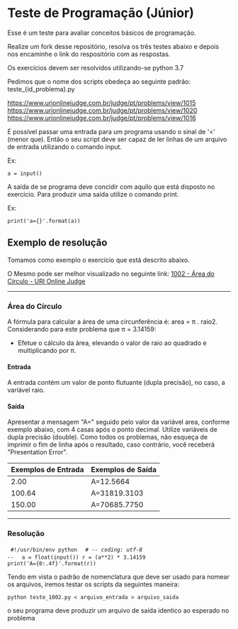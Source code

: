 # Teste de Programação (Júnior)

Esse é um teste para avaliar conceitos básicos de programação.

Realize um fork desse repositório, resolva os três testes abaixo e depois nos encaminhe o link do respositório com as respostas.

Os exercícios devem ser resolvidos utilizando-se python 3.7

Pedimos que o nome dos scripts obedeça ao seguinte padrão: teste_{id_problema}.py

https://www.urionlinejudge.com.br/judge/pt/problems/view/1015
https://www.urionlinejudge.com.br/judge/pt/problems/view/1020
https://www.urionlinejudge.com.br/judge/pt/problems/view/1016


É possível passar uma entrada para um programa usando o sinal de '<' (menor que). Então o seu script deve ser capaz de ler linhas de um arquivo de entrada utilizando o comando input.

Ex:

`a = input()`

A saída de se programa deve concidir com aquilo que está disposto no exercício. Para produzir uma saída utilize o comando print.

Ex:

`print('a={}'.format(a))`


## Exemplo de resolução

Tomamos como exemplo o exercício que está descrito abaixo.

O Mesmo pode ser melhor visualizado no seguinte link:
[1002 - Área do Círculo - URI Online Judge](https://www.urionlinejudge.com.br/judge/pt/problems/view/1002)

---
### Área do Círculo

A fórmula para calcular a área de uma circunferência é: area = π . raio2. Considerando para este problema que π = 3.14159:

- Efetue o cálculo da área, elevando o valor de raio ao quadrado e multiplicando por π.

#### Entrada

A entrada contém um valor de ponto flutuante (dupla precisão), no caso, a variável raio.

#### Saída
Apresentar a mensagem "A=" seguido pelo valor da variável area, conforme exemplo abaixo, com 4 casas após o ponto decimal. Utilize variáveis de dupla precisão (double). Como todos os problemas, não esqueça de imprimir o fim de linha após o resultado, caso contrário, você receberá "Presentation Error".

|Exemplos de Entrada   |Exemplos de Saída   |
|---|---|
|2.00|A=12.5664|
| 100.64|A=31819.3103|
| 150.00|A=70685.7750|
---

### Resolução
<code> #!/usr/bin/env python </code>
<code>  # -*- coding: utf-8 -*- </code>
<code>
a = float(input())
r = (a**2) * 3.14159
print('A={0:.4f}'.format(r))
</code>

Tendo em vista o padrão de nomenclatura que deve ser usado para nomear os arquivos, iremos testar os scripts da seguintes maneira:

`python teste_1002.py < arquivo_entrada > arquivo_saida`

o seu programa deve produzir um arquivo de saída identico ao esperado no problema
